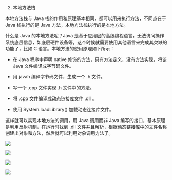 

2. 本地方法栈

本地方法栈与 Java 栈的作用和原理基本相同，都可以用来执行方法，不同点在于 Java 栈执行的是 Java 方法，本地方法栈执行的是本地方法。

什么是 Java 的本地方法呢？Java 是基于应用层的高级编程语言，无法访问操作系统底层信息，如底层硬件设备等，这个时候就需要使用其他语言来完成其欠缺的功能了，比如 C 语言。本地方法的使用原理如下所示：

- 在 Java 程序中声明 native 修饰的方法，只有方法定义，没有方法实现，将该 Java 文件编译成字节码文件。

- 用 javah 编译字节码文件，生成一个 .h 文件。

- 写一个 .cpp 文件实现 .h 文件中的方法。

- 将 .cpp 文件编译成动态链接库文件 .dll 。

- 使用 System.loadLibrary() 加载动态连接库文件。

这样就可以实现本地方法的调用，用 Java 调用而非 Java 编写的接口，基本原理是利用反射机制，在运行时找到 .dll 文件并且解析，根据动态链接库中的文件名称创建出对象和方法，然后就可以利用对象调用方法了。



![](https://youpaiyun.zongqilive.cn/image/20200318134300.png)

![](https://youpaiyun.zongqilive.cn/image/20200319201142.png)

![](https://youpaiyun.zongqilive.cn/image/20200319201551.png)

![](https://youpaiyun.zongqilive.cn/image/20200319201558.png)


































